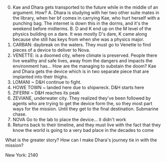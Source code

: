 0. Kae and Dhara gets transported to the future while in the middle of an argument. How?
  A. Dhara is studying with her two other suite mates in the library, when her bf comes in carrying Kae, who hurt herself with a punching bag. The internet is down this in the dorms, and it's the weekend before midterms.
  B. D and K end up on the M level of the physics building on a dare. It was mostly D's dare, K came along because she still has keys from when she was a physics major.
1. CARBAN: daybreak on the waters. They must go to Venette to find pieces of a device to deliver to Nova.
2. VENETTE: is a doomed city, where climate is preserved. People there live wealthy and safe lives, away from the dangers and impacts the environment has... How are the managing to substain the doom? Kae and Dhara gets the device which is in two separate piece that are implanted into their thighs.
3. LOMANI ~ D&H continue to fight. 
4. HOWE TOWN ~ landed here due to shipwreck. D&H starts here
5. ZIFERNI ~ D&H reaches its peak
6. ZEVIANE, underwater city. They realized they've been followed by agents who are trying to get the device form the, so they most part ways for the mission. Until they get to the final destination. Submarine chase.
7. NOVA Go to the lab to place the device... it didn't work
8. Returns back to their timeline, and they must live with the fact that they know the world is going to a very bad place in the decades to come

What is the greater story?
How can I make Dhara's journey tie in with the mission?

New York: 2140
